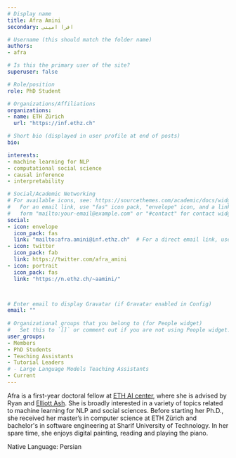 ```yaml
---
# Display name
title: Afra Amini
secondary: افرا امینی

# Username (this should match the folder name)
authors:
- afra

# Is this the primary user of the site?
superuser: false

# Role/position
role: PhD Student

# Organizations/Affiliations
organizations:
- name: ETH Zürich
  url: "https://inf.ethz.ch"

# Short bio (displayed in user profile at end of posts)
bio: 

interests:
- machine learning for NLP
- computational social science
- causal inference
- interpretability

# Social/Academic Networking
# For available icons, see: https://sourcethemes.com/academic/docs/widgets/#icons
#   For an email link, use "fas" icon pack, "envelope" icon, and a link in the
#   form "mailto:your-email@example.com" or "#contact" for contact widget.
social:
- icon: envelope
  icon_pack: fas
  link: "mailto:afra.amini@inf.ethz.ch"  # For a direct email link, use "mailto:test@example.org".
- icon: twitter
  icon_pack: fab
  link: https://twitter.com/afra_amini
- icon: portrait
  icon_pack: fas
  link: "https://n.ethz.ch/~aamini/"



# Enter email to display Gravatar (if Gravatar enabled in Config)
email: ""
  
# Organizational groups that you belong to (for People widget)
#   Set this to `[]` or comment out if you are not using People widget.  
user_groups:
- Members
- PhD Students
- Teaching Assistants
- Tutorial Leaders
# - Large Language Models Teaching Assistants
- Current
---
```


Afra is a first-year doctoral fellow at [ETH AI center](https://ai.ethz.ch/), where she is advised by Ryan and [Elliott Ash](https://elliottash.com/). She is broadly interested in a variety of topics related to machine learning for NLP and social sciences. Before starting her Ph.D., she received her master’s in computer science at ETH Zürich and bachelor's in software engineering at Sharif University of Technology. In her spare time, she enjoys digital painting, reading and playing the piano.

Native Language: Persian
